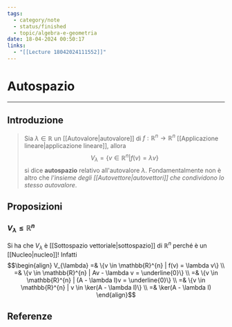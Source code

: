```yaml
---
tags:
  - category/note
  - status/finished
  - topic/algebra-e-geometria
date: 18-04-2024 00:50:17
links:
  - "[[Lecture 18042024111552]]"
---
```

# Autospazio
---
## Introduzione
> Sia $\lambda \in \mathbb{R}$ un [[Autovalore|autovalore]] di $f: \mathbb{R}^{n} \to \mathbb{R}^{n}$ [[Applicazione lineare|applicazione lineare]], allora
> $$V_{\lambda} = \{v \in \mathbb{R}^{n} | f(v) = \lambda v\}$$
> si dice **autospazio** relativo all'autovalore $\lambda$.
> Fondamentalmente non è altro che _l'insieme degli [[Autovettore|autovettori]] che condividono lo stesso autovalore_.

## Proposizioni
### $V_{\lambda} \leq \mathbb{R}^{n}$
Si ha che $V_{\lambda}$ è [[Sottospazio vettoriale|sottospazio]] di $\mathbb{R}^{n}$ perché è un [[Nucleo|nucleo]]! Infatti
$$\begin{align} V_{\lambda} =& \{v \in \mathbb{R}^{n} | f(v) = \lambda v\} \\ =& \{v \in \mathbb{R}^{n} | Av - \lambda v = \underline{0}\} \\ =& \{v \in \mathbb{R}^{n} | (A - \lambda I)v = \underline{0}\} \\ =& \{v \in \mathbb{R}^{n} | v \in \ker(A - \lambda I)\} \\ =& \ker(A - \lambda I) \end{align}$$

## Referenze
